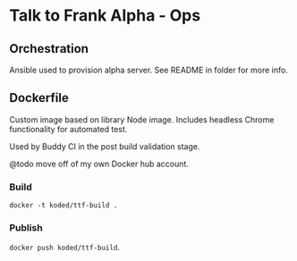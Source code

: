 # Talk to Frank Alpha - Ops

## Orchestration

Ansible used to provision alpha server. See README in folder for more info.


## Dockerfile

Custom image based on library Node image. Includes headless Chrome functionality
for automated test.

Used by Buddy CI in the post build validation stage.

@todo move off of my own Docker hub account.

### Build

`docker -t koded/ttf-build .`

### Publish

`docker push koded/ttf-build`.
